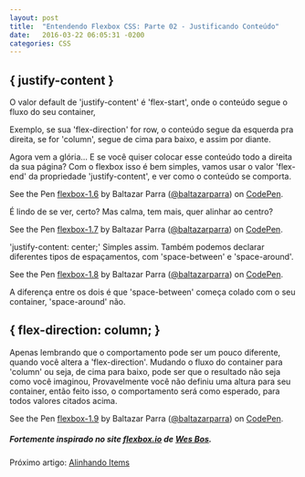 ```yaml
---
layout: post
title:  "Entendendo Flexbox CSS: Parte 02 - Justificando Conteúdo"
date:   2016-03-22 06:05:31 -0200
categories: CSS
---
```


## \{ justify-content \}

O valor default de 'justify-content' é 'flex-start', onde o conteúdo segue o fluxo do seu container,

Exemplo, se sua 'flex-direction' for row, o conteúdo segue da esquerda pra direita, se for 'column',
segue de cima para baixo, e assim por diante.

Agora vem a glória... E se você quiser colocar esse conteúdo todo a direita da sua página?
Com o flexbox isso é bem simples, vamos usar o valor 'flex-end' da propriedade 'justify-content',
e ver como o conteúdo se comporta.

<p data-height="168" data-theme-id="22766" data-slug-hash="PNpvpa" data-default-tab="result" data-user="baltazarparra" class="codepen">See the Pen <a href="http://codepen.io/baltazarparra/pen/PNpvpa/">flexbox-1.6</a> by Baltazar Parra (<a href="http://codepen.io/baltazarparra">@baltazarparra</a>) on <a href="http://codepen.io">CodePen</a>.</p>
<script async src="//assets.codepen.io/assets/embed/ei.js"></script>

É lindo de se ver, certo? Mas calma, tem mais, quer alinhar ao centro?

<p data-height="168" data-theme-id="22766" data-slug-hash="jqBovN" data-default-tab="result" data-user="baltazarparra" class="codepen">See the Pen <a href="http://codepen.io/baltazarparra/pen/jqBovN/">flexbox-1.7</a> by Baltazar Parra (<a href="http://codepen.io/baltazarparra">@baltazarparra</a>) on <a href="http://codepen.io">CodePen</a>.</p>
<script async src="//assets.codepen.io/assets/embed/ei.js"></script>

'justify-content: center;' Simples assim. Também podemos declarar diferentes tipos de espaçamentos,
com 'space-between' e 'space-around'.

<p data-height="220" data-theme-id="22766" data-slug-hash="MypdPK" data-default-tab="result" data-user="baltazarparra" class="codepen">See the Pen <a href="http://codepen.io/baltazarparra/pen/MypdPK/">flexbox-1.8</a> by Baltazar Parra (<a href="http://codepen.io/baltazarparra">@baltazarparra</a>) on <a href="http://codepen.io">CodePen</a>.</p>
<script async src="//assets.codepen.io/assets/embed/ei.js"></script>

A diferença entre os dois é que 'space-between' começa colado com o seu container, 'space-around' não.

## \{ flex-direction: column; \}

Apenas lembrando que o comportamento pode ser um pouco diferente, quando você altera a 'flex-direction'.
Mudando o fluxo do container para 'column' ou seja, de cima para baixo, pode ser que o resultado não seja como você imaginou,
Provavelmente você não definiu uma altura para seu container, então feito isso, o comportamento será como esperado,
para todos valores citados acima.

<p data-height="400" data-theme-id="22766" data-slug-hash="mPWYaG" data-default-tab="result" data-user="baltazarparra" class="codepen">See the Pen <a href="http://codepen.io/baltazarparra/pen/mPWYaG/">flexbox-1.9</a> by Baltazar Parra (<a href="http://codepen.io/baltazarparra">@baltazarparra</a>) on <a href="http://codepen.io">CodePen</a>.</p>
<script async src="//assets.codepen.io/assets/embed/ei.js"></script>

##### Fortemente inspirado no site [flexbox.io](http://flexbox.io) de [Wes Bos](http://wesbos.com/).

Próximo artigo: [Alinhando Items](http://baltazarparra.github.io/css/flexbox/frontend/baltazar/front/end/2016/03/23/entendendo-como-funciona-flexbox-css.html)
